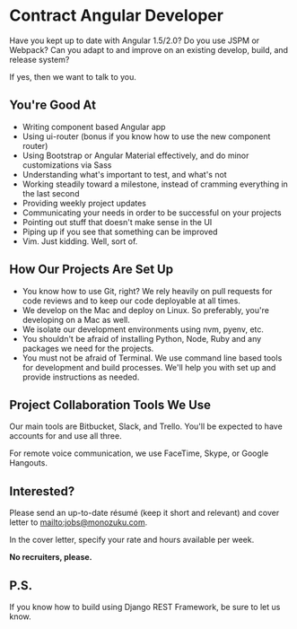 <!--
Title: Contract Angular Developer
Print Footer Left: %title
Print Footer Right: %page of %total ● %date, %time

-->

# Contract Angular Developer

Have you kept up to date with Angular 1.5/2.0? Do you use JSPM or Webpack? Can you adapt to and improve on an existing develop, build, and release system?

If yes, then we want to talk to you.

## You're Good At

* Writing component based Angular app
* Using ui-router (bonus if you know how to use the new component router)
* Using Bootstrap or Angular Material effectively, and do minor customizations via Sass
* Understanding what's important to test, and what's not
* Working steadily toward a milestone, instead of cramming everything in the last second
* Providing weekly project updates
* Communicating your needs in order to be successful on your projects
* Pointing out stuff that doesn't make sense in the UI
* Piping up if you see that something can be improved
* Vim. Just kidding. Well, sort of.

## How Our Projects Are Set Up

* You know how to use Git, right? We rely heavily on pull requests for code reviews and to keep our code deployable at all times.
* We develop on the Mac and deploy on Linux. So preferably, you're developing on a Mac as well.
* We isolate our development environments using nvm, pyenv, etc.
* You shouldn't be afraid of installing Python, Node, Ruby and any packages we need for the projects.
* You must not be afraid of Terminal. We use command line based tools for development and build processes. We'll help you with set up and provide instructions as needed.

## Project Collaboration Tools We Use

Our main tools are Bitbucket, Slack, and Trello. You'll be expected to have
accounts for and use all three.

For remote voice communication, we use FaceTime, Skype, or Google Hangouts.

## Interested?

Please send an up-to-date résumé (keep it short and relevant) and cover letter to <mailto:jobs@monozuku.com>.

In the cover letter, specify your rate and hours available per week.

**No recruiters, please.**

## P.S.

If you know how to build using Django REST Framework, be sure to let us know.
